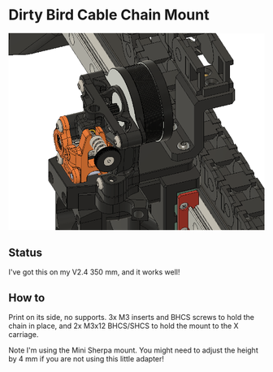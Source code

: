 # Dirty Bird Cable Chain Mount

![Cable Chain Mount](cad_preview.png)

## Status

I've got this on my V2.4 350 mm, and it works well!

## How to

Print on its side, no supports. 3x M3 inserts and BHCS screws to hold the chain in place, and 2x M3x12 BHCS/SHCS to hold the mount to the X carriage.

Note I'm using the Mini Sherpa mount. You might need to adjust the height by 4 mm if you are not using this little adapter!

